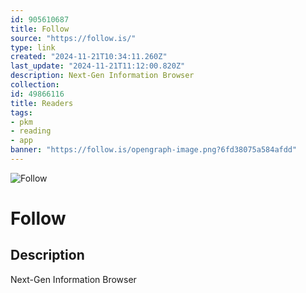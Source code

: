 ```yaml
---
id: 905610687
title: Follow
source: "https://follow.is/"
type: link
created: "2024-11-21T10:34:11.260Z"
last_update: "2024-11-21T11:12:00.820Z"
description: Next-Gen Information Browser
collection:
id: 49866116
title: Readers
tags:
- pkm
- reading
- app
banner: "https://follow.is/opengraph-image.png?6fd38075a584afdd"
---
```


![Follow](https://follow.is/opengraph-image.png?6fd38075a584afdd)

# Follow

## Description
Next-Gen Information Browser

